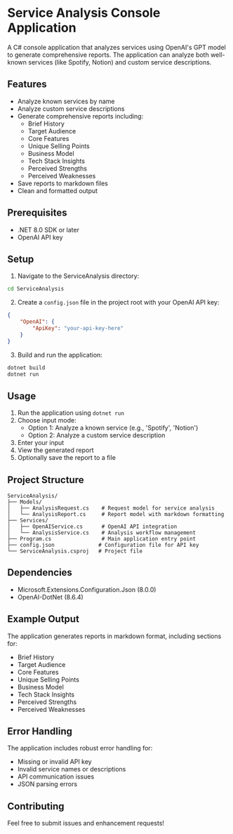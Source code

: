 # Service Analysis Console Application

A C# console application that analyzes services using OpenAI's GPT model to generate comprehensive reports. The application can analyze both well-known services (like Spotify, Notion) and custom service descriptions.

## Features

- Analyze known services by name
- Analyze custom service descriptions
- Generate comprehensive reports including:
  - Brief History
  - Target Audience
  - Core Features
  - Unique Selling Points
  - Business Model
  - Tech Stack Insights
  - Perceived Strengths
  - Perceived Weaknesses
- Save reports to markdown files
- Clean and formatted output

## Prerequisites

- .NET 8.0 SDK or later
- OpenAI API key

## Setup

1. Navigate to the ServiceAnalysis directory:
```bash
cd ServiceAnalysis
```

2. Create a `config.json` file in the project root with your OpenAI API key:
```json
{
    "OpenAI": {
        "ApiKey": "your-api-key-here"
    }
}
```

3. Build and run the application:
```bash
dotnet build
dotnet run
```

## Usage

1. Run the application using `dotnet run`
2. Choose input mode:
   - Option 1: Analyze a known service (e.g., 'Spotify', 'Notion')
   - Option 2: Analyze a custom service description
3. Enter your input
4. View the generated report
5. Optionally save the report to a file

## Project Structure

```
ServiceAnalysis/
├── Models/
│   ├── AnalysisRequest.cs    # Request model for service analysis
│   └── AnalysisReport.cs     # Report model with markdown formatting
├── Services/
│   ├── OpenAIService.cs      # OpenAI API integration
│   └── AnalysisService.cs    # Analysis workflow management
├── Program.cs                # Main application entry point
├── config.json              # Configuration file for API key
└── ServiceAnalysis.csproj   # Project file
```

## Dependencies

- Microsoft.Extensions.Configuration.Json (8.0.0)
- OpenAI-DotNet (8.6.4)

## Example Output

The application generates reports in markdown format, including sections for:
- Brief History
- Target Audience
- Core Features
- Unique Selling Points
- Business Model
- Tech Stack Insights
- Perceived Strengths
- Perceived Weaknesses

## Error Handling

The application includes robust error handling for:
- Missing or invalid API key
- Invalid service names or descriptions
- API communication issues
- JSON parsing errors

## Contributing

Feel free to submit issues and enhancement requests! 